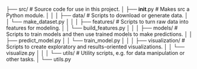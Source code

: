 ├── src/                # Source code for use in this project.
│   ├── __init__.py     # Makes src a Python module.
│   │
│   ├── data/           # Scripts to download or generate data.
│   │   └── make_dataset.py
│   │
│   ├── features/       # Scripts to turn raw data into features for modeling.
│   │   └── build_features.py
│   │
│   ├── models/         # Scripts to train models and then use trained models to make predictions.
│   │   ├── predict_model.py
│   │   └── train_model.py
│   │
│   ├── visualization/  # Scripts to create exploratory and results-oriented visualizations.
│   │   └── visualize.py
│   │
│   └── utils/          # Utility scripts, e.g. for data manipulation or other tasks.
│       └── utils.py